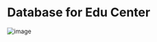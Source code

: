 # Database for Edu Center

![image](https://github.com/bahriddin-abdusalomov/draw-sql/assets/123171397/ad4c3fb3-f846-4020-b7cc-22afa0d6e833)
